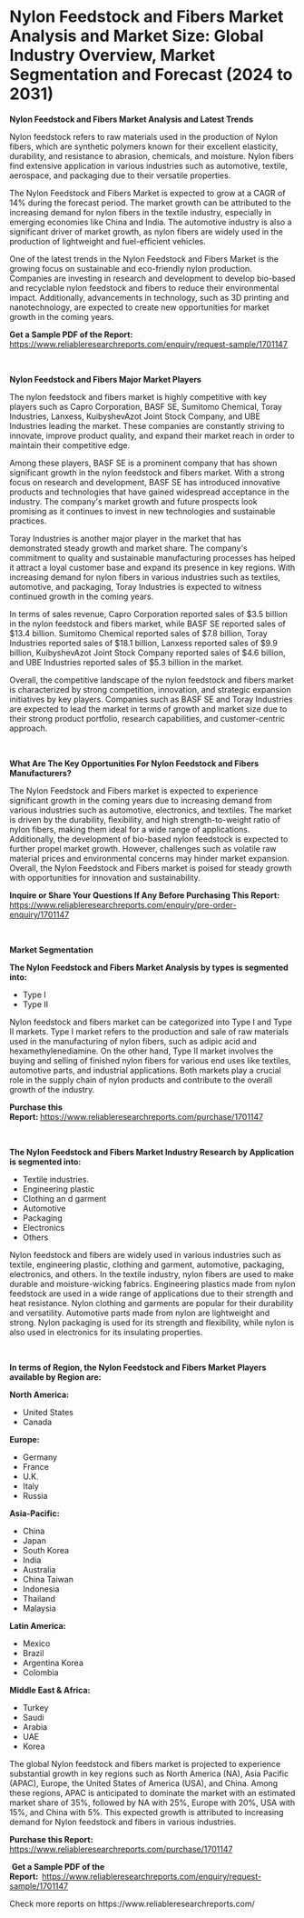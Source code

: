 <p><h1>Nylon Feedstock and Fibers Market Analysis and Market Size: Global Industry Overview, Market Segmentation and Forecast (2024 to 2031)</h1></p><p><strong>Nylon Feedstock and Fibers Market Analysis and Latest Trends</strong></p>
<p><p>Nylon feedstock refers to raw materials used in the production of Nylon fibers, which are synthetic polymers known for their excellent elasticity, durability, and resistance to abrasion, chemicals, and moisture. Nylon fibers find extensive application in various industries such as automotive, textile, aerospace, and packaging due to their versatile properties.</p><p>The Nylon Feedstock and Fibers Market is expected to grow at a CAGR of 14% during the forecast period. The market growth can be attributed to the increasing demand for nylon fibers in the textile industry, especially in emerging economies like China and India. The automotive industry is also a significant driver of market growth, as nylon fibers are widely used in the production of lightweight and fuel-efficient vehicles.</p><p>One of the latest trends in the Nylon Feedstock and Fibers Market is the growing focus on sustainable and eco-friendly nylon production. Companies are investing in research and development to develop bio-based and recyclable nylon feedstock and fibers to reduce their environmental impact. Additionally, advancements in technology, such as 3D printing and nanotechnology, are expected to create new opportunities for market growth in the coming years.</p></p>
<p><strong>Get a Sample PDF of the Report:&nbsp;</strong> <a href="https://www.reliableresearchreports.com/enquiry/request-sample/1701147">https://www.reliableresearchreports.com/enquiry/request-sample/1701147</a></p>
<p>&nbsp;</p>
<p><strong>Nylon Feedstock and Fibers Major Market Players</strong></p>
<p><p>The nylon feedstock and fibers market is highly competitive with key players such as Capro Corporation, BASF SE, Sumitomo Chemical, Toray Industries, Lanxess, KuibyshevAzot Joint Stock Company, and UBE Industries leading the market. These companies are constantly striving to innovate, improve product quality, and expand their market reach in order to maintain their competitive edge.</p><p>Among these players, BASF SE is a prominent company that has shown significant growth in the nylon feedstock and fibers market. With a strong focus on research and development, BASF SE has introduced innovative products and technologies that have gained widespread acceptance in the industry. The company's market growth and future prospects look promising as it continues to invest in new technologies and sustainable practices.</p><p>Toray Industries is another major player in the market that has demonstrated steady growth and market share. The company's commitment to quality and sustainable manufacturing processes has helped it attract a loyal customer base and expand its presence in key regions. With increasing demand for nylon fibers in various industries such as textiles, automotive, and packaging, Toray Industries is expected to witness continued growth in the coming years.</p><p>In terms of sales revenue, Capro Corporation reported sales of $3.5 billion in the nylon feedstock and fibers market, while BASF SE reported sales of $13.4 billion. Sumitomo Chemical reported sales of $7.8 billion, Toray Industries reported sales of $18.1 billion, Lanxess reported sales of $9.9 billion, KuibyshevAzot Joint Stock Company reported sales of $4.6 billion, and UBE Industries reported sales of $5.3 billion in the market.</p><p>Overall, the competitive landscape of the nylon feedstock and fibers market is characterized by strong competition, innovation, and strategic expansion initiatives by key players. Companies such as BASF SE and Toray Industries are expected to lead the market in terms of growth and market size due to their strong product portfolio, research capabilities, and customer-centric approach.</p></p>
<p>&nbsp;</p>
<p><strong>What Are The Key Opportunities For Nylon Feedstock and Fibers Manufacturers?</strong></p>
<p><p>The Nylon Feedstock and Fibers market is expected to experience significant growth in the coming years due to increasing demand from various industries such as automotive, electronics, and textiles. The market is driven by the durability, flexibility, and high strength-to-weight ratio of nylon fibers, making them ideal for a wide range of applications. Additionally, the development of bio-based nylon feedstock is expected to further propel market growth. However, challenges such as volatile raw material prices and environmental concerns may hinder market expansion. Overall, the Nylon Feedstock and Fibers market is poised for steady growth with opportunities for innovation and sustainability.</p></p>
<p><strong>Inquire or Share Your Questions If Any Before Purchasing This Report:</strong> <a href="https://www.reliableresearchreports.com/enquiry/pre-order-enquiry/1701147">https://www.reliableresearchreports.com/enquiry/pre-order-enquiry/1701147</a></p>
<p>&nbsp;</p>
<p><strong>Market Segmentation</strong></p>
<p><strong>The Nylon Feedstock and Fibers Market Analysis by types is segmented into:</strong></p>
<p><ul><li>Type I</li><li>Type II</li></ul></p>
<p><p>Nylon feedstock and fibers market can be categorized into Type I and Type II markets. Type I market refers to the production and sale of raw materials used in the manufacturing of nylon fibers, such as adipic acid and hexamethylenediamine. On the other hand, Type II market involves the buying and selling of finished nylon fibers for various end uses like textiles, automotive parts, and industrial applications. Both markets play a crucial role in the supply chain of nylon products and contribute to the overall growth of the industry.</p></p>
<p><strong>Purchase this Report:&nbsp;</strong><a href="https://www.reliableresearchreports.com/purchase/1701147">https://www.reliableresearchreports.com/purchase/1701147</a></p>
<p>&nbsp;</p>
<p><strong>The Nylon Feedstock and Fibers Market Industry Research by Application is segmented into:</strong></p>
<p><ul><li>Textile industries.</li><li>Engineering plastic</li><li>Clothing an d garment</li><li>Automotive</li><li>Packaging</li><li>Electronics</li><li>Others</li></ul></p>
<p><p>Nylon feedstock and fibers are widely used in various industries such as textile, engineering plastic, clothing and garment, automotive, packaging, electronics, and others. In the textile industry, nylon fibers are used to make durable and moisture-wicking fabrics. Engineering plastics made from nylon feedstock are used in a wide range of applications due to their strength and heat resistance. Nylon clothing and garments are popular for their durability and versatility. Automotive parts made from nylon are lightweight and strong. Nylon packaging is used for its strength and flexibility, while nylon is also used in electronics for its insulating properties.</p></p>
<p>&nbsp;</p>
<p><strong>In terms of Region, the Nylon Feedstock and Fibers Market Players available by Region are:</strong></p>
<p>
    <p> <strong> North America: </strong>
        <ul>
            <li>United States</li>
            <li>Canada</li>
        </ul>
        </p> 
    <p> <strong> Europe: </strong>
        <ul>
            <li>Germany</li>
            <li>France</li>
            <li>U.K.</li>
            <li>Italy</li>
            <li>Russia</li>
        </ul>
        </p> 
    <p> <strong> Asia-Pacific: </strong>
        <ul>
            <li>China</li>
            <li>Japan</li>
            <li>South Korea</li>
            <li>India</li>
            <li>Australia</li>
            <li>China Taiwan</li>
            <li>Indonesia</li>
            <li>Thailand</li>
            <li>Malaysia</li>
        </ul>
        </p> 
    <p> <strong> Latin America: </strong>
        <ul>
            <li>Mexico</li>
            <li>Brazil</li>
            <li>Argentina Korea</li>
            <li>Colombia</li>
        </ul>
        </p> 
    <p> <strong> Middle East & Africa: </strong>
        <ul>
            <li>Turkey</li>
            <li>Saudi</li>
            <li>Arabia</li>
            <li>UAE</li>
            <li>Korea</li>
        </ul>
    </p>
    </p>
<p><p>The global Nylon feedstock and fibers market is projected to experience substantial growth in key regions such as North America (NA), Asia Pacific (APAC), Europe, the United States of America (USA), and China. Among these regions, APAC is anticipated to dominate the market with an estimated market share of 35%, followed by NA with 25%, Europe with 20%, USA with 15%, and China with 5%. This expected growth is attributed to increasing demand for Nylon feedstock and fibers in various industries.</p></p>
<p><strong>Purchase this Report: </strong><a href="https://www.reliableresearchreports.com/purchase/1701147">https://www.reliableresearchreports.com/purchase/1701147</a></p>
<p>&nbsp;<strong>Get a Sample PDF of the Report:&nbsp;&nbsp;</strong><a href="https://www.reliableresearchreports.com/enquiry/request-sample/1701147">https://www.reliableresearchreports.com/enquiry/request-sample/1701147</a></p>
<p><strong></strong></p>
<p>Check more reports on https://www.reliableresearchreports.com/</p>